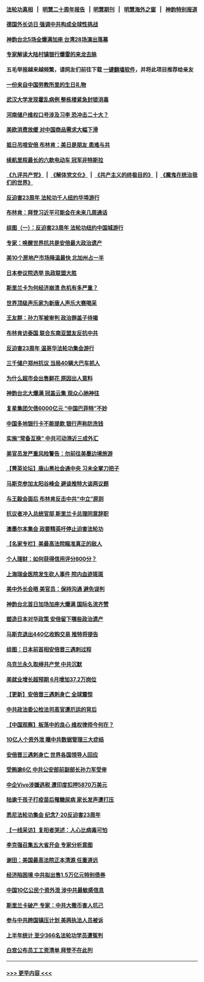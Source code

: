 #### [法轮功真相](https://github.com/gfw-breaker/truth/blob/master/README.md?t=0) &nbsp;&nbsp;|&nbsp;&nbsp; [明慧二十周年报告](https://github.com/gfw-breaker/mh-reports/blob/master/README.md?t=0) &nbsp;&nbsp;|&nbsp;&nbsp;[明慧期刊](https://github.com/gfw-breaker/mh-qikan) &nbsp;&nbsp;|&nbsp;&nbsp; [明慧海外之窗](https://github.com/gfw-breaker/mh-news/blob/master/README.md?t=0) &nbsp;&nbsp;|&nbsp;&nbsp; [神韵特别报道](https://github.com/gfw-breaker/mh-news/blob/master/shenyun.md?t=0)
#### [德国外长访日 强调中共构成全球性挑战](../pages/nf4514/n13778635.md?t=07120251) 
#### [神韵台北5场全爆满加座 台湾28场演出落幕](../pages/nf4514/n13778107.md?t=07120251) 
#### [专家解读大陆村镇银行爆雷的来龙去脉](../pages/nf4514/n13778412.md?t=07120251) 
#### 五毛举报越来越频繁，请网友们前往下载 [一键翻墙软件](https://github.com/gfw-breaker/ssr-accounts)，并将此项目推荐给亲友
#### [一份来自中国劳教所里的生日礼物](../pages/nf4514/n13777122.md?t=07120251) 
#### [武汉大学发现霍乱病例 整栋楼紧急封锁消毒](../pages/nf4514/n13778353.md?t=07120251) 
#### [河南储户维权口号涉及习李 恐冲击二十大？](../pages/nf4514/n13778148.md?t=07120251) 
#### [美欧消费放缓 对中国商品需求大幅下滑](../pages/nf4514/n13778291.md?t=07120251) 
#### [抵日吊唁安倍 布林肯：美日是朋友 患难与共](../pages/nf4514/n13778139.md?t=07120251) 
#### [续航里程最长的六款电动车 冠军非特斯拉](../pages/nf4514/n13775871.md?t=07120251) 
#### [《九评共产党》](https://github.com/begood0513/9ping.md/blob/master/README.md) &nbsp;|&nbsp; [《解体党文化》](../../../../jtdwh.md/blob/master/README.md)  &nbsp;|&nbsp; [《共产主义的终极目的》](../../../../gczydzjmd.md/blob/master/README.md) &nbsp;|&nbsp; [《魔鬼在统治我们的世界》](../../../../mgztzwmdsj.md/blob/master/README.md) 
#### [反迫害23周年 法轮功千人纽约华埠游行](../pages/nf4514/n13777927.md?t=07120251) 
#### [布林肯：拜登习近平可能会在未来几周通话](../pages/nf4514/n13777923.md?t=07120251) 
#### [组图（一）：反迫害23周年 法轮功纽约中国城游行](../pages/nf4514/n13777329.md?t=07120251) 
#### [专家：唤醒世界抗共是安倍最大政治遗产](../pages/nf4514/n13777734.md?t=07120251) 
#### [美10个房地产市场降温最快 北加州占一半](../pages/nf4514/n13777755.md?t=07120251) 
#### [日本参议院选举 执政联盟大胜](../pages/nf4514/n13777660.md?t=07120251) 
#### [斯里兰卡为何经济崩溃 危机有多严重？](../pages/nf4514/n13777707.md?t=07120251) 
#### [世界顶级声乐家为新唐人声乐大赛喝采](../pages/nf4514/n13777178.md?t=07120251) 
#### [王友群：孙力军被审判 政治罪盖子待揭](../pages/nf4514/n13777444.md?t=07120251) 
#### [布林肯访泰国 联合东南亚盟友反抗中共](../pages/nf4514/n13777631.md?t=07120251) 
#### [反迫害23周年 温哥华法轮功集会游行](../pages/nf4514/n13777547.md?t=07120251) 
#### [三千储户郑州抗议 当局40辆大巴车抓人](../pages/nf4514/n13777593.md?t=07120251) 
#### [为什么超市会出售鲜花 原因出人意料](../pages/nf4514/n13773740.md?t=07120251) 
#### [神韵台北大爆满 冠盖云集 观众心驰神往](../pages/nf4514/n13777380.md?t=07120251) 
#### [复星集团欠债6000亿元 “中国巴菲特”不妙](../pages/nf4514/n13777353.md?t=07120251) 
#### [中国多地银行卡不能提款 银行声称防洗钱](../pages/nf4514/n13777471.md?t=07120251) 
#### [实施“常备互换” 中共可动港近三成外汇](../pages/nf4514/n13777440.md?t=07120251) 
#### [美官员发严重风险警告：勿前往美墨边境旅游](../pages/nf4514/n13776731.md?t=07120251) 
#### [【菁英论坛】唐山黑社会通中央 习未全掌刀把子](../pages/nf4514/n13777318.md?t=07120251) 
#### [马斯克参加太阳谷峰会 避谈推特大谈两议题](../pages/nf4514/n13777239.md?t=07120251) 
#### [与王毅会面后 布林肯反击中共“中立”原则](../pages/nf4514/n13777225.md?t=07120251) 
#### [抗议者冲入总统官邸 斯里兰卡总理同意辞职](../pages/nf4514/n13777175.md?t=07120251) 
#### [澳墨尔本集会 政要精英吁停止迫害法轮功](../pages/nf4514/n13777108.md?t=07120251) 
#### [【名家专栏】美最高法院瞄准真正的敌人](../pages/nf4514/n13776470.md?t=07120251) 
#### [个人理财：如何获得信用评分800分？](../pages/nf4514/n13776779.md?t=07120251) 
#### [上海瑞金医院发生砍人事件 院内血迹斑斑](../pages/nf4514/n13776979.md?t=07120251) 
#### [美中外长会晤 美官员：保持沟通 避免误判](../pages/nf4514/n13776804.md?t=07120251) 
#### [神韵台北首日加场加座大爆满 国际名流齐赞](../pages/nf4514/n13776796.md?t=07120251) 
#### [塑造日本对华政策 安倍留下哪些政治遗产](../pages/nf4514/n13776740.md?t=07120251) 
#### [马斯克退出440亿收购交易 推特将提告](../pages/nf4514/n13776721.md?t=07120251) 
#### [组图：日本前首相安倍晋三遇刺过程](../pages/nf4514/n13776566.md?t=07120251) 
#### [乌克兰永久取缔共产党 中共沉默](../pages/nf4514/n13776458.md?t=07120251) 
#### [美就业增长超预期 6月增加37.2万岗位](../pages/nf4514/n13776506.md?t=07120251) 
#### [【更新】安倍晋三遇刺身亡 全球震惊](../pages/nf4514/n13776111.md?t=07120251) 
#### [中共政法委公检法司高官遭厄运的背后](../pages/nf4514/n13774880.md?t=07120251) 
#### [【中国观察】板荡中的良心 维权律师今何在？](../pages/nf4514/n13775584.md?t=07120251) 
#### [10亿人个资外泄 曝中共数据管理三大症结](../pages/nf4514/n13776066.md?t=07120251) 
#### [安倍晋三遇刺身亡 世界各国领导人回应](../pages/nf4514/n13776442.md?t=07120251) 
#### [受贿逾6亿 中共公安部前副部长孙力军受审](../pages/nf4514/n13776362.md?t=07120251) 
#### [中企Vivo涉嫌逃税 遭印度扣押5870万美元](../pages/nf4514/n13776375.md?t=07120251) 
#### [陆逾千孩子打疫苗后罹糖尿病 家长发声遭打压](../pages/nf4514/n13776246.md?t=07120251) 
#### [悉尼法轮功集会 纪念7‧20反迫害23周年](../pages/nf4514/n13776010.md?t=07120251) 
#### [【一线采访】复阳者哭述：人心比病毒可怕](../pages/nf4514/n13776079.md?t=07120251) 
#### [李克强召集五大省开会 专家分析意图](../pages/nf4514/n13776215.md?t=07120251) 
#### [谢田：美国最高法院正本清源 任重道远](../pages/nf4514/n13776211.md?t=07120251) 
#### [经济陷困境 中共拟出售1.5万亿元特别债券](../pages/nf4514/n13776080.md?t=07120251) 
#### [中国10亿公民个资外泄 涉中共最敏感信息](../pages/nf4514/n13775953.md?t=07120251) 
#### [斯里兰卡破产 专家：中共大撒币害人坑己](../pages/nf4514/n13775779.md?t=07120251) 
#### [参与中共跨国镇压计划 美两执法人员被诉](../pages/nf4514/n13775954.md?t=07120251) 
#### [上半年统计 至少366名法轮功学员遭冤判](../pages/nf4514/n13775603.md?t=07120251) 
#### [白宫公布员工工资清单 拜登不在此列](../pages/nf4514/n13775794.md?t=07120251) 

----
#### [ >>> 更早内容 <<< ](../indexes/nf4514-earlier.md)
